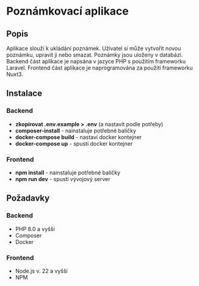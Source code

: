 <h1>Poznámkovací aplikace</h1>

<h2>Popis</h2>
<p>Aplikace slouží k ukládání poznámek. Uživatel si může vytvořit novou poznámku, upravit ji nebo smazat. Poznámky jsou uloženy v databázi. Backend část aplikace je napsána v jazyce PHP s použitím frameworku Laravel. Frontend část aplikace je naprogramována za použití frameworku Nuxt3.</p>

<h2>Instalace</h2>
<h3>Backend</h3>
<ul>
<li><strong>zkopírovat .env.example > .env</strong> (a nastavit podle potřeby)</li>
<li><strong>composer-install</strong> - nainstaluje potřebné balíčky</li>
<li><strong>docker-compose build</strong> - nastaví docker kontejner</li>
<li><strong>docker-compose up</strong> - spustí docker kontejner</li>
</ul>

<h3>Frontend</h3>
<ul>
<li><strong>npm install</strong> - nainstaluje potřebné balíčky</li>
<li><strong>npm run dev</strong> - spustí vývojový server</li>
</ul>

<h2>Požadavky</h3>
<h3>Backend</h3>
<ul>
<li>PHP 8.0 a vyšší</li>
<li>Composer</li>
<li>Docker</li>
</ul>

<h3>Frontend</h3>
<ul>
<li>Node.js v. 22 a vyšší</li>
<li>NPM</li>
</ul>
